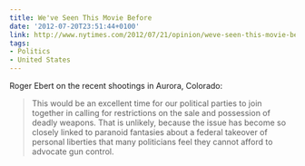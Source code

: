 ```yaml
---
title: We've Seen This Movie Before
date: '2012-07-20T23:51:44+0100'
link: http://www.nytimes.com/2012/07/21/opinion/weve-seen-this-movie-before.html
tags:
- Politics
- United States
---
```

Roger Ebert on the recent shootings in Aurora, Colorado:

> This would be an excellent time for our political parties to join together in calling for restrictions on the sale and possession of deadly weapons. That is unlikely, because the issue has become so closely linked to paranoid fantasies about a federal takeover of personal liberties that many politicians feel they cannot afford to advocate gun control.
